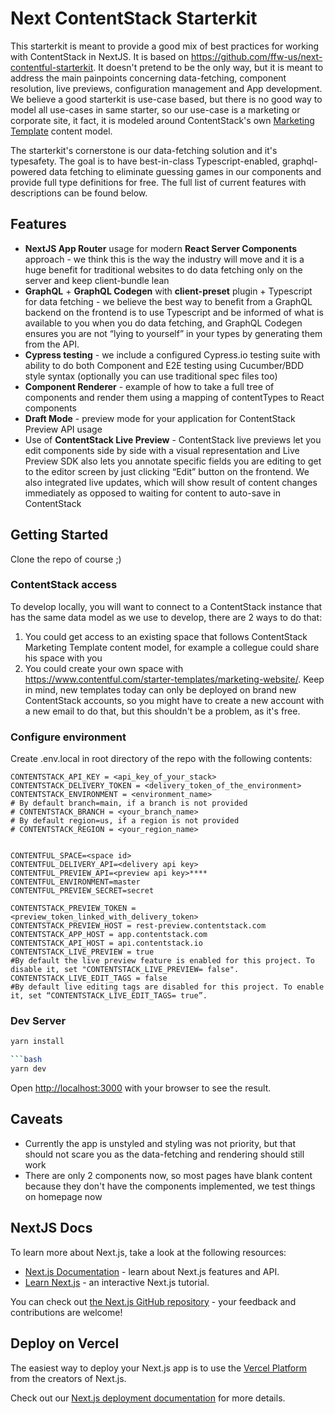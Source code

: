 # Next ContentStack Starterkit

This starterkit is meant to provide a good mix of best practices for working with ContentStack in NextJS. It is based on https://github.com/ffw-us/next-contentful-starterkit. It doesn't pretend to be the only way, but it is meant to address the main painpoints concerning data-fetching, component resolution, live previews, configuration management and App development. We believe a good starterkit is use-case based, but there is no good way to model all use-cases in same starter, so our use-case is a marketing or corporate site, it fact, it is modeled around ContentStack's own [Marketing Template](https://www.contentful.com/starter-templates/marketing-website/) content model.

The starterkit's cornerstone is our data-fetching solution and it's typesafety. The goal is to have best-in-class Typescript-enabled, graphql-powered data fetching to eliminate guessing games in our components and provide full type definitions for free. The full list of current features with descriptions can be found below.

## Features

* **NextJS App Router** usage for modern **React Server Components** approach - we think this is the way the industry will move and it is a huge benefit for traditional websites to do data fetching only on the server and keep client-bundle lean
* **GraphQL** + **GraphQL Codegen** with **client-preset** plugin + Typescript for data fetching - we believe the best way to benefit from a GraphQL backend on the frontend is to use Typescript and be informed of what is available to you when you do data fetching, and GraphQL Codegen ensures you are not “lying to yourself” in your types by generating them from the API.
* **Cypress testing** - we include a configured Cypress.io testing suite with ability to do both Component and E2E testing using Cucumber/BDD style syntax (optionally you can use traditional spec files too)
* **Component Renderer** - example of how to take a full tree of components and render them using a mapping of contentTypes to React components
* **Draft Mode** - preview mode for your application for ContentStack Preview API usage
* Use of **ContentStack Live Preview** - ContentStack live previews let you edit components side by side with a visual representation and Live Preview SDK also lets you annotate specific fields you are editing to get to the editor screen by just clicking “Edit” button on the frontend. We also integrated live updates, which will show result of content changes immediately as opposed to waiting for content to auto-save in ContentStack

## Getting Started

Clone the repo of course ;)

### ContentStack access
To develop locally, you will want to connect to a ContentStack instance that has the same data model as we use to develop, there are 2 ways to do that:
1. You could get access to an existing space that follows ContentStack Marketing Template content model, for example a collegue could share his space with you
2. You could create your own space with https://www.contentful.com/starter-templates/marketing-website/. Keep in mind, new templates today can only be deployed on brand new ContentStack accounts, so you might have to create a new account with a new email to do that, but this shouldn't be a problem, as it's free.

### Configure environment

Create .env.local in root directory of the repo with the following contents:
```
CONTENTSTACK_API_KEY = <api_key_of_your_stack>
CONTENTSTACK_DELIVERY_TOKEN = <delivery_token_of_the_environment>
CONTENTSTACK_ENVIRONMENT = <environment_name>
# By default branch=main, if a branch is not provided
# CONTENTSTACK_BRANCH = <your_branch_name>
# By default region=us, if a region is not provided 
# CONTENTSTACK_REGION = <your_region_name>


CONTENTFUL_SPACE=<space id>
CONTENTFUL_DELIVERY_API=<delivery api key>
CONTENTFUL_PREVIEW_API=<preview api key>****
CONTENTFUL_ENVIRONMENT=master
CONTENTFUL_PREVIEW_SECRET=secret

CONTENTSTACK_PREVIEW_TOKEN = <preview_token_linked_with_delivery_token>
CONTENTSTACK_PREVIEW_HOST = rest-preview.contentstack.com
CONTENTSTACK_APP_HOST = app.contentstack.com 
CONTENTSTACK_API_HOST = api.contentstack.io 
CONTENTSTACK_LIVE_PREVIEW = true 
#By default the live preview feature is enabled for this project. To disable it, set "CONTENTSTACK_LIVE_PREVIEW= false".
CONTENTSTACK_LIVE_EDIT_TAGS = false 
#By default live editing tags are disabled for this project. To enable it, set “CONTENTSTACK_LIVE_EDIT_TAGS= true”.
```

### Dev Server

```bash
yarn install

```bash
yarn dev
```
Open [http://localhost:3000](http://localhost:3000) with your browser to see the result.

## Caveats
* Currently the app is unstyled and styling was not priority, but that should not scare you as the data-fetching and rendering should still work
* There are only 2 components now, so most pages have blank content because they don't have the components implemented, we test things on homepage now

## NextJS Docs

To learn more about Next.js, take a look at the following resources:

- [Next.js Documentation](https://nextjs.org/docs) - learn about Next.js features and API.
- [Learn Next.js](https://nextjs.org/learn) - an interactive Next.js tutorial.

You can check out [the Next.js GitHub repository](https://github.com/vercel/next.js/) - your feedback and contributions are welcome!

## Deploy on Vercel

The easiest way to deploy your Next.js app is to use the [Vercel Platform](https://vercel.com/new?utm_medium=default-template&filter=next.js&utm_source=create-next-app&utm_campaign=create-next-app-readme) from the creators of Next.js.

Check out our [Next.js deployment documentation](https://nextjs.org/docs/deployment) for more details.
